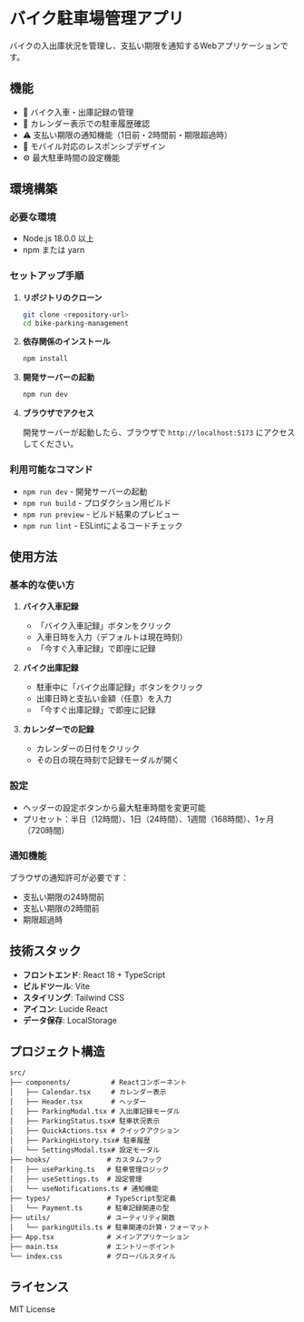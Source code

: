 # バイク駐車場管理アプリ

バイクの入出庫状況を管理し、支払い期限を通知するWebアプリケーションです。

## 機能

- 🚗 バイク入車・出庫記録の管理
- 📅 カレンダー表示での駐車履歴確認
- ⚠️ 支払い期限の通知機能（1日前・2時間前・期限超過時）
- 📱 モバイル対応のレスポンシブデザイン
- ⚙️ 最大駐車時間の設定機能

## 環境構築

### 必要な環境

- Node.js 18.0.0 以上
- npm または yarn

### セットアップ手順

1. **リポジトリのクローン**
   ```bash
   git clone <repository-url>
   cd bike-parking-management
   ```

2. **依存関係のインストール**
   ```bash
   npm install
   ```

3. **開発サーバーの起動**
   ```bash
   npm run dev
   ```

4. **ブラウザでアクセス**
   
   開発サーバーが起動したら、ブラウザで `http://localhost:5173` にアクセスしてください。

### 利用可能なコマンド

- `npm run dev` - 開発サーバーの起動
- `npm run build` - プロダクション用ビルド
- `npm run preview` - ビルド結果のプレビュー
- `npm run lint` - ESLintによるコードチェック

## 使用方法

### 基本的な使い方

1. **バイク入車記録**
   - 「バイク入車記録」ボタンをクリック
   - 入車日時を入力（デフォルトは現在時刻）
   - 「今すぐ入車記録」で即座に記録

2. **バイク出庫記録**
   - 駐車中に「バイク出庫記録」ボタンをクリック
   - 出庫日時と支払い金額（任意）を入力
   - 「今すぐ出庫記録」で即座に記録

3. **カレンダーでの記録**
   - カレンダーの日付をクリック
   - その日の現在時刻で記録モーダルが開く

### 設定

- ヘッダーの設定ボタンから最大駐車時間を変更可能
- プリセット：半日（12時間）、1日（24時間）、1週間（168時間）、1ヶ月（720時間）

### 通知機能

ブラウザの通知許可が必要です：
- 支払い期限の24時間前
- 支払い期限の2時間前  
- 期限超過時

## 技術スタック

- **フロントエンド**: React 18 + TypeScript
- **ビルドツール**: Vite
- **スタイリング**: Tailwind CSS
- **アイコン**: Lucide React
- **データ保存**: LocalStorage

## プロジェクト構造

```
src/
├── components/          # Reactコンポーネント
│   ├── Calendar.tsx     # カレンダー表示
│   ├── Header.tsx       # ヘッダー
│   ├── ParkingModal.tsx # 入出庫記録モーダル
│   ├── ParkingStatus.tsx# 駐車状況表示
│   ├── QuickActions.tsx # クイックアクション
│   ├── ParkingHistory.tsx# 駐車履歴
│   └── SettingsModal.tsx# 設定モーダル
├── hooks/              # カスタムフック
│   ├── useParking.ts   # 駐車管理ロジック
│   ├── useSettings.ts  # 設定管理
│   └── useNotifications.ts # 通知機能
├── types/              # TypeScript型定義
│   └── Payment.ts      # 駐車記録関連の型
├── utils/              # ユーティリティ関数
│   └── parkingUtils.ts # 駐車関連の計算・フォーマット
├── App.tsx             # メインアプリケーション
├── main.tsx            # エントリーポイント
└── index.css           # グローバルスタイル
```

## ライセンス

MIT License